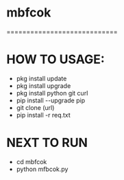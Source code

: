 # mbfcok
============================
# HOW TO USAGE:
- pkg install update
- pkg install upgrade
- pkg install python git curl
- pip install --upgrade pip
- git clone (url)
- pip install -r req.txt

# NEXT TO RUN
- cd mbfcok
- python mfbcok.py

